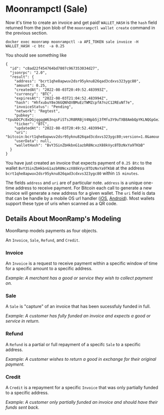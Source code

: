 # Moonrampctl (Sale)

Now it's time to create an invoice and get paid! `WALLET_HASH` is the `hash` field returned from the json blob of the `moonrampctl wallet create` command in the previous section.

```
docker exec moonramp moonrampctl -a API_TOKEN sale invoice -H WALLET_HASH -c btc  -a 0.25
```

You should see something like

```
{
  "id": "c8ad22f454764bd7807c967353034d27",
  "jsonrpc": "2.0",
  "result": {
    "address": "bcrt1qhe8apwuv2dsr95yknu826qad3cdxvs323ygc80",
    "amount": 0.25,
    "createdAt": "2022-08-03T20:49:52.483993Z",
    "currency": "BTC",
    "expiresAt": "2022-08-03T21:04:52.483994Z",
    "hash": "HhfxubuY8e36GQNhQVBMuEzTWMZcpfA7nzC12REuNf7e",
    "invoiceStatus": "Pending",
    "network": "Regtest",
    "pubkey": "tpubDCPc8xDGjqgqgW63nqsFiSTsJR8RRBjV4Npb5j3fMfu3Y9uTXB8AmbQpYKLNQGpGeJHmn6VYNHFoGpu76GT3JfabcJyaidsKNG2yq2PwvMH",
    "ticker": "BTC",
    "updatedAt": "2022-08-03T20:49:52.483994Z",
    "uri": "bitcoin:bcrt1qhe8apwuv2dsr95yknu826qad3cdxvs323ygc80;version=1.0&amount=0.25",
    "userData": null,
    "walletHash": "BvY3SinZbHkbnG1azbR8NcxzX88kVyc8TDzNxYa9TKbB"
  }
}
```

You have just created an invoice that expects payment of `0.25 Btc` to the wallet `BvY3SinZbHkbnG1azbR8NcxzX88kVyc8TDzNxYa9TKbB` at the address `bcrt1qhe8apwuv2dsr95yknu826qad3cdxvs323ygc80` within `15 minutes`.

The fields `address` and `uri` are of particular note. `address` is a unique one-time address to receive payment. For Bitcoin each call to generate a new invoice will generate a new address for a given wallet. The `uri` field is data that can be handle by a mobile OS url handler ([iOS](https://developer.apple.com/documentation/xcode/defining-a-custom-url-scheme-for-your-app), [Android](https://developer.android.com/training/app-links/deep-linking)). Most wallets support these type of uris when scanned as a QR code.

## Details About MoonRamp's Modeling

MoonRamp models payments as four objects.

An `Invoice`, `Sale`, `Refund`, and `Credit`.

### Invoice
An `Invoice` is a request to receive payment within a specific window of time for a specific amount to a specific address.

<i>Example: A merchant has a good or service they wish to collect payment on.</i>

### Sale
A `Sale` is "capture" of an invoice that has been sucessfuly funded in full.

<i>Example: A customer has fully funded an invoice and expects a good or service in return.</i>

### Refund
A `Refund` is a partial or full repayment of a specifc `Sale` to a specific address.

<i>Example: A customer wishes to return a good in exchange for their original payment.</i>

### Credit
A `Credit` is a repayment for a specific `Invoice` that was only partially funded to a specific address.

<i>Example: A customer only partially funded an invoice and should have their funds sent back.</i>
